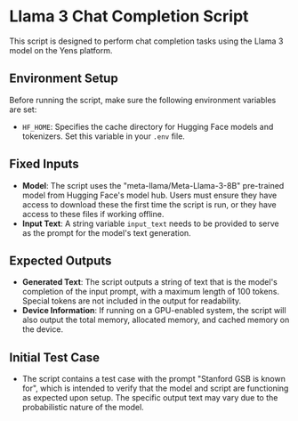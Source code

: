 # Llama 3 Chat Completion Script

This script is designed to perform chat completion tasks using the Llama 3 model on the Yens platform.

## Environment Setup

Before running the script, make sure the following environment variables are set:

- `HF_HOME`: Specifies the cache directory for Hugging Face models and tokenizers. Set this variable in your `.env` file.

## Fixed Inputs

- **Model**: The script uses the "meta-llama/Meta-Llama-3-8B" pre-trained model from Hugging Face's model hub. Users must ensure they have access to download these the first time the script is run, or they have access to these files if working offline.
- **Input Text**: A string variable `input_text` needs to be provided to serve as the prompt for the model's text generation.

## Expected Outputs

- **Generated Text**: The script outputs a string of text that is the model's completion of the input prompt, with a maximum length of 100 tokens. Special tokens are not included in the output for readability.
- **Device Information**: If running on a GPU-enabled system, the script will also output the total memory, allocated memory, and cached memory on the device.

## Initial Test Case
- The script contains a test case with the prompt "Stanford GSB is known for", which is intended to verify that the model and script are functioning as expected upon setup. The specific output text may vary due to the probabilistic nature of the model.
